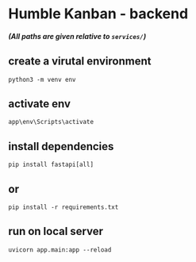 # Humble Kanban - backend

##### (All paths are given relative to `services/`)

## create a virutal environment
`python3 -m venv env`

## activate env
`app\env\Scripts\activate`

## install dependencies
`pip install fastapi[all]`

## or
`pip install -r requirements.txt`

## run on local server
`uvicorn app.main:app --reload`
